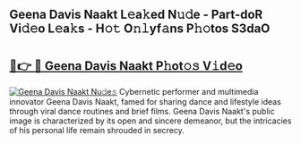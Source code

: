 ## Geena Davis Naakt L𝚎a𝚔ed N𝚞𝚍e - Part-doR Vi𝚍𝚎o L𝚎a𝚔s - H𝚘𝚝 O𝚗𝚕yf𝚊ns P𝚑𝚘tos S3daO

# <h2><a href="http://kf3zssc.oniu.top/?m=Geena+Davis+Naakt">🔗👉 🔴 Geena Davis Naakt P𝚑ot𝚘𝚜 V𝚒d𝚎o</a></h2>

[![Geena Davis Naakt Nu𝚍e𝚜](https://i.imgur.com/0qMVB7G.gif)](http://kf3zssc.oniu.top/?m=Geena+Davis+Naakt)
Cybernetic performer and multimedia innovator Geena Davis Naakt, famed for sharing dance and lifestyle ideas through viral dance routines and brief films. Geena Davis Naakt's public image is characterized by its open and sincere demeanor, but the intricacies of his personal life remain shrouded in secrecy.  

